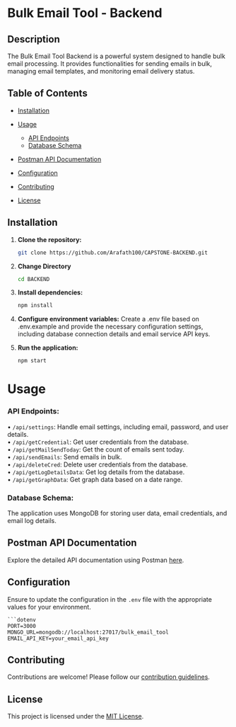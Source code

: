 # Bulk Email Tool - Backend

## Description

The Bulk Email Tool Backend is a powerful system designed to handle bulk email processing. It provides functionalities for sending emails in bulk, managing email templates, and monitoring email delivery status.

## Table of Contents
  - [Installation](#installation)
  
  - [Usage](#usage) 
    - [API Endpoints](#api-endpoints)
    - [Database Schema](#database-schema)

  - [Postman API Documentation](postman-api-documentation)

  - [Configuration](configuration)

  - [Contributing](#contributing)
  
  - [License](#license)

## Installation

1. **Clone the repository:**
   ```bash
   git clone https://github.com/Arafath100/CAPSTONE-BACKEND.git

2. **Change Directory**
   ```bash
   cd BACKEND
   
3. **Install dependencies:**
   ```bash
   npm install

4. **Configure environment variables:**
   Create a .env file based on .env.example and provide the necessary configuration settings,
   including database connection details and email service API keys.

5. **Run the application:**
   ```bash
   npm start

#  Usage
### API Endpoints:

  • `/api/settings`: Handle email settings, including email, password, and user details. <br/>
  • `/api/getCredential`: Get user credentials from the database. <br/>
  • `/api/getMailSendToday`: Get the count of emails sent today. <br/>
  • `/api/sendEmails`: Send emails in bulk. <br/>
  • `/api/deleteCred`: Delete user credentials from the database. <br/>
  • `/api/getLogDetailsData`: Get log details from the database. <br/>
  • `/api/getGraphData`: Get graph data based on a date range. <br/>
   
### Database Schema:

   The application uses MongoDB for storing user data, email credentials, and email log details.

## Postman API Documentation

   Explore the detailed API documentation using Postman [here](https://documenter.getpostman.com/view/28864237/2s9YXiZgp4).

## Configuration

   Ensure to update the configuration in the `.env` file with the appropriate values for your environment.

    ```dotenv
    PORT=3000
    MONGO_URL=mongodb://localhost:27017/bulk_email_tool
    EMAIL_API_KEY=your_email_api_key

## Contributing

   Contributions are welcome! Please follow our [contribution guidelines](CONTRIBUTING.md).

## License

   This project is licensed under the [MIT License](LICENSE).
